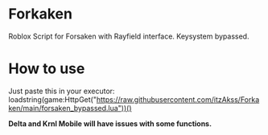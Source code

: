 # Forkaken
Roblox Script for Forsaken with Rayfield interface. Keysystem bypassed.

# How to use
Just paste this in your executor:
loadstring(game:HttpGet("https://raw.githubusercontent.com/itzAkss/Forkaken/main/forsaken_bypassed.lua"))()

**Delta and Krnl Mobile will have issues with some functions.**
